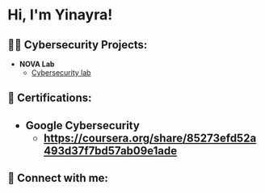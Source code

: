 <h1>Hi, I'm Yinayra! 

<h2>👨‍💻 Cybersecurity Projects:</h2>

- <b>NOVA Lab</b>
  - [Cybersecurity lab]((https://www.pbs.org/wgbh/nova/labs//lab/cyber/research#/corp/battle/network/complete))
 
<h2>📄 Certifications: <h2>

- <b> Google Cybersecurity</b>
  - https://coursera.org/share/85273efd52a493d37f7bd57ab09e1ade

<h2> 🤳 Connect with me:</h2>

